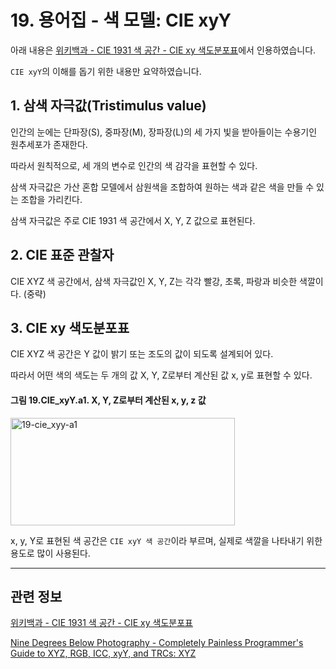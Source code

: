 # 19. 용어집 - 색 모델: CIE xyY

아래 내용은 [위키백과 - CIE 1931 색 공간 - CIE xy 색도분포표](https://ko.wikipedia.org/wiki/CIE_1931_%EC%83%89_%EA%B3%B5%EA%B0%84#CIE_xy_%EC%83%89%EB%8F%84%EB%B6%84%ED%8F%AC%ED%91%9C)에서 인용하였습니다.

`CIE xyY`의 이해를 돕기 위한 내용만 요약하였습니다.

## 1. 삼색 자극값(Tristimulus value)
인간의 눈에는 단파장(S), 중파장(M), 장파장(L)의 세 가지 빛을 받아들이는 수용기인 원추세포가 존재한다.

따라서 원칙적으로, 세 개의 변수로 인간의 색 감각을 표현할 수 있다.

삼색 자극값은 가산 혼합 모델에서 삼원색을 조합하여 원하는 색과 같은 색을 만들 수 있는 조합을 가리킨다.

삼색 자극값은 주로 CIE 1931 색 공간에서 X, Y, Z 값으로 표현된다.

## 2. CIE 표준 관찰자
CIE XYZ 색 공간에서, 삼색 자극값인 X, Y, Z는 각각 빨강, 초록, 파랑과 비슷한 색깔이다.
(중략)

## 3. CIE xy 색도분포표

CIE XYZ 색 공간은 Y 값이 밝기 또는 조도의 값이 되도록 설계되어 있다.

따라서 어떤 색의 색도는 두 개의 값 X, Y, Z로부터 계산된 값 x, y로 표현할 수 있다.

<a id="19-cie_xyy-a1"></a>

#### 그림 19.CIE_xyY.a1. X, Y, Z로부터 계산된 x, y, z 값
<img width="359" height="172" alt="19-cie_xyy-a1" src="https://github.com/user-attachments/assets/12d87952-f4c8-48a5-8fb9-f3748c96d063" />

x, y, Y로 표현된 색 공간은 `CIE xyY 색 공간`이라 부르며, 실제로 색깔을 나타내기 위한 용도로 많이 사용된다. 

*** 

## 관련 정보

[위키백과 - CIE 1931 색 공간 - CIE xy 색도분포표](https://ko.wikipedia.org/wiki/CIE_1931_%EC%83%89_%EA%B3%B5%EA%B0%84#CIE_xy_%EC%83%89%EB%8F%84%EB%B6%84%ED%8F%AC%ED%91%9C)

[Nine Degrees Below Photography - Completely Painless Programmer's Guide to XYZ, RGB, ICC, xyY, and TRCs: XYZ](https://ninedegreesbelow.com/photography/xyz-rgb.html#XYZ)

